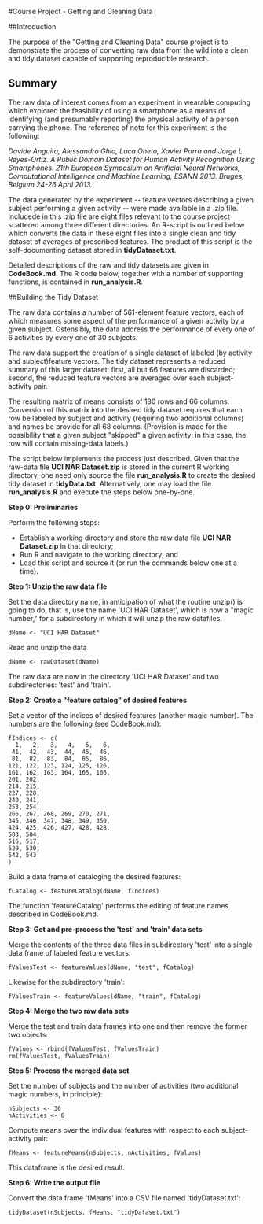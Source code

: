 #Course Project - Getting and Cleaning Data

##Introduction

The purpose of the "Getting and Cleaning Data" course project is to demonstrate the process of converting raw data from the wild into a clean and tidy dataset capable of supporting reproducible research. 

## Summary

The raw data of interest comes from an experiment in wearable computing which explored the feasibility of using a smartphone as a means of identifying (and presumably reporting) the physical activity of a person carrying the phone.  The reference of note for this experiment is the following: 

*Davide Anguita, Alessandro Ghio, Luca Oneto, Xavier Parra and Jorge L. Reyes-Ortiz. A Public Domain Dataset for Human Activity Recognition Using Smartphones. 21th European Symposium on Artificial Neural Networks, Computational Intelligence and Machine Learning, ESANN 2013. Bruges, Belgium 24-26 April 2013.* 

The data generated by the experiment -- feature vectors describing a given subject performing a given activity -- were made available in a .zip file.  Includede in this .zip file are eight files relevant to the course project scattered among three different directories.  An R-script is outlined below which converts the data in these eight files into a single clean and tidy dataset of averages of prescribed features.  The product of this script is the self-documenting dataset stored in **tidyDataset.txt**. 

Detailed descriptions of the raw and tidy datasets are given in **CodeBook.md**.  The R code below, together with a number of supporting functions, is contained in **run_analysis.R**.  

##Building the Tidy Dataset

The raw data contains a number of 561-element feature vectors, each of which measures some aspect of the performance of a given activity by a given subject.  Ostensibly, the data address the performance of every one of 6 activities by every one of 30 subjects. 

The raw data support the creation of a single dataset of labeled (by activity and subject)feature vectors. The tidy dataset represents a reduced summary of this larger dataset:  first, all but 66 features are discarded; second, the reduced feature vectors are averaged over each subject-activity pair. 

The resulting matrix of means consists of 180 rows and 66 columns.  Conversion of this matrix into the desired tidy dataset requires that each row be labeled by subject and activity (requiring two additional columns) and names be provide for all 68 columns.  (Provision is made for the possibility that a given subject "skipped" a given activity; in this case, the row will contain missing-data labels.) 

The script below implements the process just described.  Given that the raw-data file **UCI NAR Dataset.zip** is stored in the current R working directory, one need only source the file **run\_analysis.R** to create the desired tidy dataset in **tidyData.txt**.  Alternatively, one may load the file **run\_analysis.R** and execute the steps below one-by-one. 

**Step 0:  Preliminaries**

Perform the following steps: 

- Establish a working directory and store the raw data file **UCI NAR Dataset.zip** in that directory;
- Run R and navigate to the working directory; and 
- Load this script and source it (or run the commands below one at a time). 

**Step 1:  Unzip the raw data file** 

Set the data directory name, in anticipation of what the routine unzip() is going to do, that is, use the name 'UCI HAR Dataset', which is now a "magic number," for a subdirectory in which it will unzip the raw datafiles. 

    dName <- "UCI HAR Dataset"

Read and unzip the data

    dName <- rawDataset(dName)

The raw data are now in the directory 'UCI HAR Dataset' and two subdirectories: 'test' and 'train'.

**Step 2:  Create a "feature catalog" of desired features** 

Set a vector of the indices of desired features (another magic number).  The numbers are the following (see CodeBook.md): 

    fIndices <- c(
      1,   2,   3,   4,   5,   6, 
     41,  42,  43,  44,  45,  46, 
     81,  82,  83,  84,  85,  86, 
    121, 122, 123, 124, 125, 126, 
    161, 162, 163, 164, 165, 166, 
    201, 202, 
    214, 215, 
    227, 228, 
    240, 241, 
    253, 254, 
    266, 267, 268, 269, 270, 271, 
    345, 346, 347, 348, 349, 350, 
    424, 425, 426, 427, 428, 428, 
    503, 504, 
    516, 517, 
    529, 530, 
    542, 543 
    )
    
Build a data frame of cataloging the desired features: 

    fCatalog <- featureCatalog(dName, fIndices)

The function 'featureCatalog' performs the editing of feature names described in CodeBook.md.
    
**Step 3:  Get and pre-process the 'test' and 'train' data sets**

Merge the contents of the three data files in subdirectory 'test' into a single data frame of labeled feature vectors: 

    fValuesTest <- featureValues(dName, "test", fCatalog)
        
Likewise for the subdirectory 'train':

    fValuesTrain <- featureValues(dName, "train", fCatalog) 

**Step 4:  Merge the two raw data sets** 

Merge the test and train data frames into one and then remove the former two objects: 

    fValues <- rbind(fValuesTest, fValuesTrain)
    rm(fValuesTest, fValuesTrain)

**Step 5:  Process the merged data set** 

Set the number of subjects and the number of activities (two additional magic numbers, in principle): 

    nSubjects <- 30
    nActivities <- 6

Compute means over the individual features with respect to each subject-activity pair:

    fMeans <- featureMeans(nSubjects, nActivities, fValues)

This dataframe is the desired result. 

**Step 6:  Write the output file**

Convert the data frame 'fMeans' into a CSV file named 'tidyDataset.txt':

    tidyDataset(nSubjects, fMeans, "tidyDataset.txt")
